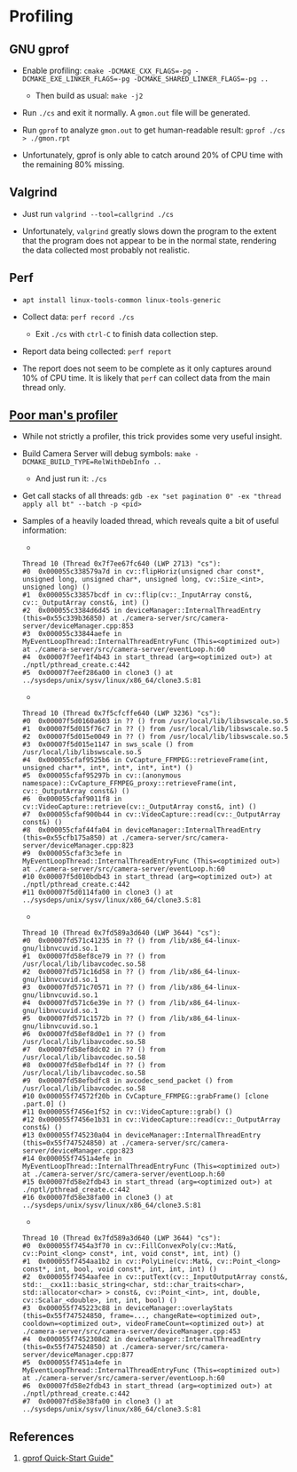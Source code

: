 # Profiling

## GNU gprof

* Enable profiling: `cmake -DCMAKE_CXX_FLAGS=-pg -DCMAKE_EXE_LINKER_FLAGS=-pg -DCMAKE_SHARED_LINKER_FLAGS=-pg ..`
    * Then build as usual: `make -j2`

* Run `./cs` and exit it normally. A `gmon.out` file will be generated.

* Run `gprof` to analyze `gmon.out` to get human-readable result: `gprof ./cs > ./gmon.rpt`

* Unfortunately, gprof is only able to catch around 20% of CPU time with the
remaining 80% missing.

## Valgrind

* Just run `valgrind --tool=callgrind ./cs`

* Unfortunately, `valgrind` greatly slows down the program to the extent that
the program does not appear to be in the normal state, rendering the data
collected most probably not realistic.

## Perf

* `apt install linux-tools-common linux-tools-generic`

* Collect data: `perf record ./cs`
    * Exit `./cs` with `ctrl-C` to finish data collection step.

* Report data being collected: `perf report`

* The report does not seem to be complete as it only captures around 10%
of CPU time. It is likely that `perf` can collect data from the main thread
only.

## [Poor man's profiler](http://poormansprofiler.org/)

* While not strictly a profiler, this trick provides some very useful insight.

* Build Camera Server will debug symbols: `make -DCMAKE_BUILD_TYPE=RelWithDebInfo ..`
    * And just run it: `./cs`

* Get call stacks of all threads:
    `gdb -ex "set pagination 0" -ex "thread apply all bt" --batch -p <pid>`

* Samples of a heavily loaded thread, which reveals quite a bit of useful
information:

    *
    ```
    Thread 10 (Thread 0x7f7ee67fc640 (LWP 2713) "cs"):
    #0  0x000055c338579a7d in cv::flipHoriz(unsigned char const*, unsigned long, unsigned char*, unsigned long, cv::Size_<int>, unsigned long) ()
    #1  0x000055c33857bcdf in cv::flip(cv::_InputArray const&, cv::_OutputArray const&, int) ()
    #2  0x000055c3384d6d45 in deviceManager::InternalThreadEntry (this=0x55c339b36850) at ./camera-server/src/camera-server/deviceManager.cpp:853
    #3  0x000055c33844aefe in MyEventLoopThread::InternalThreadEntryFunc (This=<optimized out>) at ./camera-server/src/camera-server/eventLoop.h:60
    #4  0x00007f7eef1f4b43 in start_thread (arg=<optimized out>) at ./nptl/pthread_create.c:442
    #5  0x00007f7eef286a00 in clone3 () at ../sysdeps/unix/sysv/linux/x86_64/clone3.S:81
    ```

    *
    ```
    Thread 10 (Thread 0x7f5cfcffe640 (LWP 3236) "cs"):
    #0  0x00007f5d0160a603 in ?? () from /usr/local/lib/libswscale.so.5
    #1  0x00007f5d015f76c7 in ?? () from /usr/local/lib/libswscale.so.5
    #2  0x00007f5d015e0049 in ?? () from /usr/local/lib/libswscale.so.5
    #3  0x00007f5d015e1147 in sws_scale () from /usr/local/lib/libswscale.so.5
    #4  0x000055cfaf9525b6 in CvCapture_FFMPEG::retrieveFrame(int, unsigned char**, int*, int*, int*, int*) ()
    #5  0x000055cfaf95297b in cv::(anonymous namespace)::CvCapture_FFMPEG_proxy::retrieveFrame(int, cv::_OutputArray const&) ()
    #6  0x000055cfaf9011f8 in cv::VideoCapture::retrieve(cv::_OutputArray const&, int) ()
    #7  0x000055cfaf900b44 in cv::VideoCapture::read(cv::_OutputArray const&) ()
    #8  0x000055cfaf44fa04 in deviceManager::InternalThreadEntry (this=0x55cfb175a850) at ./camera-server/src/camera-server/deviceManager.cpp:823
    #9  0x000055cfaf3c3efe in MyEventLoopThread::InternalThreadEntryFunc (This=<optimized out>) at ./camera-server/src/camera-server/eventLoop.h:60
    #10 0x00007f5d010bdb43 in start_thread (arg=<optimized out>) at ./nptl/pthread_create.c:442
    #11 0x00007f5d0114fa00 in clone3 () at ../sysdeps/unix/sysv/linux/x86_64/clone3.S:81
    ```

    * 
    ```
    Thread 10 (Thread 0x7fd589a3d640 (LWP 3644) "cs"):
    #0  0x00007fd571c41235 in ?? () from /lib/x86_64-linux-gnu/libnvcuvid.so.1
    #1  0x00007fd58ef8ce79 in ?? () from /usr/local/lib/libavcodec.so.58
    #2  0x00007fd571c16d58 in ?? () from /lib/x86_64-linux-gnu/libnvcuvid.so.1
    #3  0x00007fd571c70571 in ?? () from /lib/x86_64-linux-gnu/libnvcuvid.so.1
    #4  0x00007fd571c6e39e in ?? () from /lib/x86_64-linux-gnu/libnvcuvid.so.1
    #5  0x00007fd571c1572b in ?? () from /lib/x86_64-linux-gnu/libnvcuvid.so.1
    #6  0x00007fd58ef8d0e1 in ?? () from /usr/local/lib/libavcodec.so.58
    #7  0x00007fd58ef8dc02 in ?? () from /usr/local/lib/libavcodec.so.58
    #8  0x00007fd58efbd14f in ?? () from /usr/local/lib/libavcodec.so.58
    #9  0x00007fd58efbdfc8 in avcodec_send_packet () from /usr/local/lib/libavcodec.so.58
    #10 0x000055f74572f20b in CvCapture_FFMPEG::grabFrame() [clone .part.0] ()
    #11 0x000055f7456e1f52 in cv::VideoCapture::grab() ()
    #12 0x000055f7456e1b31 in cv::VideoCapture::read(cv::_OutputArray const&) ()
    #13 0x000055f745230a04 in deviceManager::InternalThreadEntry (this=0x55f747524850) at ./camera-server/src/camera-server/deviceManager.cpp:823
    #14 0x000055f7451a4efe in MyEventLoopThread::InternalThreadEntryFunc (This=<optimized out>) at ./camera-server/src/camera-server/eventLoop.h:60
    #15 0x00007fd58e2fdb43 in start_thread (arg=<optimized out>) at ./nptl/pthread_create.c:442
    #16 0x00007fd58e38fa00 in clone3 () at ../sysdeps/unix/sysv/linux/x86_64/clone3.S:81
    ```
    *
    ```
    Thread 10 (Thread 0x7fd589a3d640 (LWP 3644) "cs"):
    #0  0x000055f7454a3f70 in cv::FillConvexPoly(cv::Mat&, cv::Point_<long> const*, int, void const*, int, int) ()
    #1  0x000055f7454aa1b2 in cv::PolyLine(cv::Mat&, cv::Point_<long> const*, int, bool, void const*, int, int, int) ()
    #2  0x000055f7454aafee in cv::putText(cv::_InputOutputArray const&, std::__cxx11::basic_string<char, std::char_traits<char>, std::allocator<char> > const&, cv::Point_<int>, int, double, cv::Scalar_<double>, int, int, bool) ()
    #3  0x000055f745223c88 in deviceManager::overlayStats (this=0x55f747524850, frame=..., changeRate=<optimized out>, cooldown=<optimized out>, videoFrameCount=<optimized out>) at ./camera-server/src/camera-server/deviceManager.cpp:453
    #4  0x000055f7452308d2 in deviceManager::InternalThreadEntry (this=0x55f747524850) at ./camera-server/src/camera-server/deviceManager.cpp:877
    #5  0x000055f7451a4efe in MyEventLoopThread::InternalThreadEntryFunc (This=<optimized out>) at ./camera-server/src/camera-server/eventLoop.h:60
    #6  0x00007fd58e2fdb43 in start_thread (arg=<optimized out>) at ./nptl/pthread_create.c:442
    #7  0x00007fd58e38fa00 in clone3 () at ../sysdeps/unix/sysv/linux/x86_64/clone3.S:81
    ```

## References
1. [gprof Quick-Start Guide"][1]

[1]: https://web.eecs.umich.edu/~sugih/pointers/gprof_quick.html "gprof Quick-Start Guide"